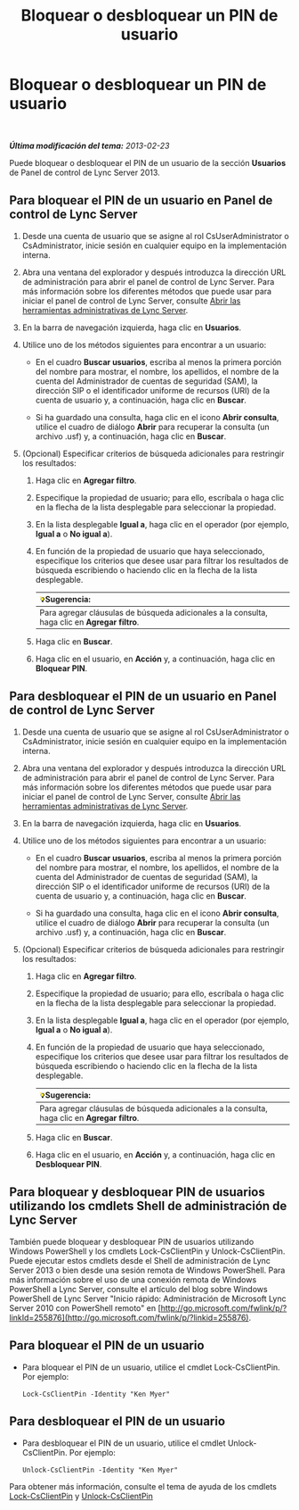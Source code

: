 ﻿---
title: Bloquear o desbloquear un PIN de usuario
TOCTitle: Bloquear o desbloquear un PIN de usuario
ms:assetid: 3d293a8a-e182-4547-8b06-2603c3c77329
ms:mtpsurl: https://technet.microsoft.com/es-es/library/JJ688028(v=OCS.15)
ms:contentKeyID: 49889051
ms.date: 01/07/2017
mtps_version: v=OCS.15
ms.translationtype: HT
---

# Bloquear o desbloquear un PIN de usuario

 

_**Última modificación del tema:** 2013-02-23_

Puede bloquear o desbloquear el PIN de un usuario de la sección **Usuarios** de Panel de control de Lync Server 2013.

## Para bloquear el PIN de un usuario en Panel de control de Lync Server

1.  Desde una cuenta de usuario que se asigne al rol CsUserAdministrator o CsAdministrator, inicie sesión en cualquier equipo en la implementación interna.

2.  Abra una ventana del explorador y después introduzca la dirección URL de administración para abrir el panel de control de Lync Server. Para más información sobre los diferentes métodos que puede usar para iniciar el panel de control de Lync Server, consulte [Abrir las herramientas administrativas de Lync Server](lync-server-2013-open-lync-server-administrative-tools.md).

3.  En la barra de navegación izquierda, haga clic en **Usuarios**.

4.  Utilice uno de los métodos siguientes para encontrar a un usuario:
    
      - En el cuadro **Buscar usuarios**, escriba al menos la primera porción del nombre para mostrar, el nombre, los apellidos, el nombre de la cuenta del Administrador de cuentas de seguridad (SAM), la dirección SIP o el identificador uniforme de recursos (URI) de la cuenta de usuario y, a continuación, haga clic en **Buscar**.
    
      - Si ha guardado una consulta, haga clic en el icono **Abrir consulta**, utilice el cuadro de diálogo **Abrir** para recuperar la consulta (un archivo .usf) y, a continuación, haga clic en **Buscar**.

5.  (Opcional) Especificar criterios de búsqueda adicionales para restringir los resultados:
    
    1.  Haga clic en **Agregar filtro**.
    
    2.  Especifique la propiedad de usuario; para ello, escríbala o haga clic en la flecha de la lista desplegable para seleccionar la propiedad.
    
    3.  En la lista desplegable **Igual a**, haga clic en el operador (por ejemplo, **Igual a** o **No igual a**).
    
    4.  En función de la propiedad de usuario que haya seleccionado, especifique los criterios que desee usar para filtrar los resultados de búsqueda escribiendo o haciendo clic en la flecha de la lista desplegable.
        
        <table>
        <thead>
        <tr class="header">
        <th><img src="images/JJ205319.tip(OCS.15).gif" title="tip" alt="tip" />Sugerencia:</th>
        </tr>
        </thead>
        <tbody>
        <tr class="odd">
        <td>Para agregar cláusulas de búsqueda adicionales a la consulta, haga clic en <strong>Agregar filtro</strong>.</td>
        </tr>
        </tbody>
        </table>
    
    5.  Haga clic en **Buscar**.
    
    6.  Haga clic en el usuario, en **Acción** y, a continuación, haga clic en **Bloquear PIN**.

## Para desbloquear el PIN de un usuario en Panel de control de Lync Server

1.  Desde una cuenta de usuario que se asigne al rol CsUserAdministrator o CsAdministrator, inicie sesión en cualquier equipo en la implementación interna.

2.  Abra una ventana del explorador y después introduzca la dirección URL de administración para abrir el panel de control de Lync Server. Para más información sobre los diferentes métodos que puede usar para iniciar el panel de control de Lync Server, consulte [Abrir las herramientas administrativas de Lync Server](lync-server-2013-open-lync-server-administrative-tools.md).

3.  En la barra de navegación izquierda, haga clic en **Usuarios**.

4.  Utilice uno de los métodos siguientes para encontrar a un usuario:
    
      - En el cuadro **Buscar usuarios**, escriba al menos la primera porción del nombre para mostrar, el nombre, los apellidos, el nombre de la cuenta del Administrador de cuentas de seguridad (SAM), la dirección SIP o el identificador uniforme de recursos (URI) de la cuenta de usuario y, a continuación, haga clic en **Buscar**.
    
      - Si ha guardado una consulta, haga clic en el icono **Abrir consulta**, utilice el cuadro de diálogo **Abrir** para recuperar la consulta (un archivo .usf) y, a continuación, haga clic en **Buscar**.

5.  (Opcional) Especificar criterios de búsqueda adicionales para restringir los resultados:
    
    1.  Haga clic en **Agregar filtro**.
    
    2.  Especifique la propiedad de usuario; para ello, escríbala o haga clic en la flecha de la lista desplegable para seleccionar la propiedad.
    
    3.  En la lista desplegable **Igual a**, haga clic en el operador (por ejemplo, **Igual a** o **No igual a**).
    
    4.  En función de la propiedad de usuario que haya seleccionado, especifique los criterios que desee usar para filtrar los resultados de búsqueda escribiendo o haciendo clic en la flecha de la lista desplegable.
        
        <table>
        <thead>
        <tr class="header">
        <th><img src="images/JJ205319.tip(OCS.15).gif" title="tip" alt="tip" />Sugerencia:</th>
        </tr>
        </thead>
        <tbody>
        <tr class="odd">
        <td>Para agregar cláusulas de búsqueda adicionales a la consulta, haga clic en <strong>Agregar filtro</strong>.</td>
        </tr>
        </tbody>
        </table>
    
    5.  Haga clic en **Buscar**.
    
    6.  Haga clic en el usuario, en **Acción** y, a continuación, haga clic en **Desbloquear PIN**.

## Para bloquear y desbloquear PIN de usuarios utilizando los cmdlets Shell de administración de Lync Server

También puede bloquear y desbloquear PIN de usuarios utilizando Windows PowerShell y los cmdlets Lock-CsClientPin y Unlock-CsClientPin. Puede ejecutar estos cmdlets desde el Shell de administración de Lync Server 2013 o bien desde una sesión remota de Windows PowerShell. Para más información sobre el uso de una conexión remota de Windows PowerShell a Lync Server, consulte el artículo del blog sobre Windows PowerShell de Lync Server "Inicio rápido: Administración de Microsoft Lync Server 2010 con PowerShell remoto" en [http://go.microsoft.com/fwlink/p/?linkId=255876](http://go.microsoft.com/fwlink/p/?linkid=255876).

## Para bloquear el PIN de un usuario

  - Para bloquear el PIN de un usuario, utilice el cmdlet Lock-CsClientPin. Por ejemplo:
    
        Lock-CsClientPin -Identity "Ken Myer"

## Para desbloquear el PIN de un usuario

  - Para desbloquear el PIN de un usuario, utilice el cmdlet Unlock-CsClientPin. Por ejemplo:
    
        Unlock-CsClientPin -Identity "Ken Myer"

Para obtener más información, consulte el tema de ayuda de los cmdlets [Lock-CsClientPin](lock-csclientpin.md) y [Unlock-CsClientPin](unlock-csclientpin.md)

